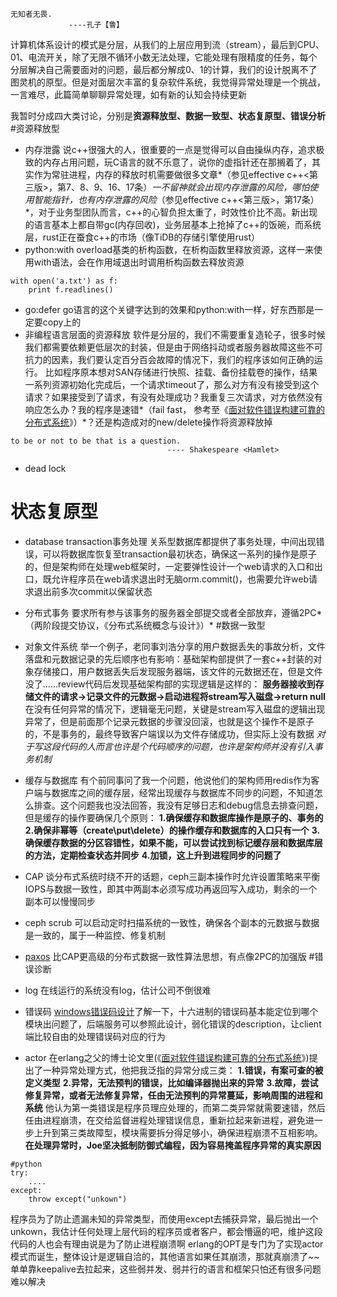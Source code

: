 ```
无知者无畏.
             ----孔子【鲁】
```
计算机体系设计的模式是分层，从我们的上层应用到流（stream），最后到CPU、01、电流开关，除了无限不循环小数无法处理，它能处理有限精度的任务，每个分层解决自己需要面对的问题，最后都分解成0、1的计算，我们的设计脱离不了图灵机的原型。但是对面层次丰富的复杂软件系统，我觉得异常处理是一个挑战，一言难尽，此篇简单聊聊异常处理，如有新的认知会持续更新

我暂时分成四大类讨论，分别是**资源释放型、数据一致型、状态复原型、错误分析**
#资源释放型
- 内存泄露
说c++很强大的人，很重要的一点是觉得可以自由操纵内存，追求极致的内存占用问题，玩C语言的就不乐意了，说你的虚指针还在那搁着了，其实作为常驻进程，内存的释放时机需要做很多文章*（参见effective c++<第三版>，第7、8、9、16、17条）*一不留神就会出现内存泄露的风险，哪怕使用智能指针，也有内存泄露的风险*（参见effective c++<第三版>，第17条）*，对于业务型团队而言，c++的心智负担太重了，时效性价比不高。新出现的语言基本上都自带gc(内存回收)，业务层基本上抢掉了c++的饭碗，而系统层，rust正在蚕食c++的市场（像TiDB的存储引擎使用rust）
- python:with
overload基类的析构函数，在析构函数里释放资源，这样一来使用with语法，会在作用域退出时调用析构函数去释放资源
```
with open('a.txt') as f:
    print f.readlines()
```
- go:defer
go语言的这个关键字达到的效果和python:with一样，好东西那是一定要copy上的
- 非编程语言层面的资源释放
软件是分层的，我们不需要重复造轮子，很多时候我们都需要依赖更低层次的封装，但是由于网络抖动或者服务器故障这些不可抗力的因素，我们要认定百分百会故障的情况下，我们的程序该如何正确的运行。
比如程序原本想对SAN存储进行快照、挂载、备份挂载卷的操作，结果一系列资源初始化完成后，一个请求timeout了，那么对方有没有接受到这个请求？如果接受到了请求，有没有处理成功？我重复三次请求，对方依然没有响应怎么办？我的程序是速错*（fail fast， 参考至《[面对软件错误构建可靠的分布式系统](http://www.docin.com/p-7336786.html)》）*？还是构造成对的new/delete操作将资源释放掉
```
to be or not to be that is a question.
                                   ---- Shakespeare <Hamlet>
```
- dead lock

# 状态复原型
- database transaction事务处理
关系型数据库都提供了事务处理，中间出现错误，可以将数据库恢复至transaction最初状态，确保这一系列的操作是原子的，但是架构师在处理web框架时，一定要弹性设计一个web请求的入口和出口，既允许程序员在web请求退出时无脑orm.commit()，也需要允许web请求退出前多次commit以保留状态
- 分布式事务
要求所有参与该事务的服务器全部提交或者全部放弃，遵循2PC*（两阶段提交协议，《分布式系统概念与设计》）*
#数据一致型
- 对象文件系统
举一个例子，老同事刘浩分享的用户数据丢失的事故分析，文件落盘和元数据记录的先后顺序也有影响：基础架构部提供了一套c++封装的对象存储接口，用户数据丢失后发现服务器端，该文件的元数据还在，但是文件没了......review代码后发现基础架构部的实现逻辑是这样的：
**服务器接收到存储文件的请求->记录文件的元数据->启动进程将stream写入磁盘->return null**
在没有任何异常的情况下，逻辑毫无问题，关键是stream写入磁盘的逻辑出现异常了，但是前面那个记录元数据的步骤没回滚，也就是这个操作不是原子的，不是事务的，最终导致客户端误以为文件存储成功，但实际上没有数据
*对于写这段代码的人而言也许是个代码顺序的问题，也许是架构师并没有引入事务机制*
- 缓存与数据库
有个前同事问了我一个问题，他说他们的架构师用redis作为客户端与数据库之间的缓存层，经常出现缓存与数据库不同步的问题，不知道怎么排查。这个问题我也没法回答，我没有足够日志和debug信息去排查问题，但是缓存的操作要确保几个原则：
**1.确保缓存和数据库操作是原子的、事务的**
**2.确保非幂等（create\put\delete）的操作缓存和数据库的入口只有一个**
**3.确保缓存数据的分区容错性，如果不能，可以尝试找到标记缓存层和数据库层的方法，定期检查状态并同步**
**4.加锁，这上升到进程同步的问题了**

- CAP
谈分布式系统时绕不开的话题，ceph三副本操作时允许设置策略来平衡IOPS与数据一致性，即其中两副本必须写成功再返回写入成功，剩余的一个副本可以慢慢同步
- ceph scrub
可以启动定时扫描系统的一致性，确保各个副本的元数据与数据是一致的，属于一种监控、修复机制
- [paxos](https://mp.weixin.qq.com/s?__biz=MjM5MDE0Mjc4MA==&mid=2650994727&idx=1&sn=913e3123bf4cc4885ce3c15bce6b7adc&chksm=bdbf00748ac88962f607394bd8af8e73182a9b011443bf2e99c9ae07372cd59ad305ec5910f8&mpshare=1&scene=1&srcid=0727dG3LogSKnZ0SvcQ1lu2a#rd)
比CAP更高级的分布式数据一致性算法思想，有点像2PC的加强版
#错误诊断
- log
在线运行的系统没有log，估计公司不倒很难
- 错误码
[windows错误码设计](http://www.cnblogs.com/hbccdf/p/windows_error_code_parsing.html)了解一下，十六进制的错误码基本能定位到哪个模块出问题了，后端服务可以参照此设计，弱化错误的description，让client端比较自由的处理错误码对应的行为
- actor
在erlang之父的博士论文里(《[面对软件错误构建可靠的分布式系统](http://www.docin.com/p-7336786.html)》)提出了一种异常处理方式，他把我泛指的异常分成三类：
**1.错误，有案可查的被定义类型**
**2.异常，无法预判的错误，比如编译器抛出来的异常**
**3.故障，尝试修复异常，或者无法修复异常，任由无法预判的异常蔓延，影响周围的进程和系统**
他认为第一类错误是程序员理应处理的，而第二类异常就需要速错，然后任由进程崩溃，在交给监督进程处理错误信息，重新拉起来新进程，避免进一步上升到第三类故障型，模块需要拆分得足够小，确保进程崩溃不互相影响。
**在处理异常时，Joe坚决抵制防御式编程，因为容易掩盖程序异常的真实原因**
```
#python
try:
    ....
except:
    throw except("unkown") 
```
程序员为了防止遗漏未知的异常类型，而使用except去捕获异常，最后抛出一个unkown，我估计任何处理上层代码的程序员或者客户，都会懵逼的吧，维护这段代码的人也会有理由说是为了防止进程崩溃啊
erlang的OPT是专门为了实现actor模式而诞生，整体设计是逻辑自洽的，其他语言如果任其崩溃，那就真崩溃了~~单单靠keepalive去拉起来，这些弱并发、弱并行的语言和框架只怕还有很多问题难以解决
